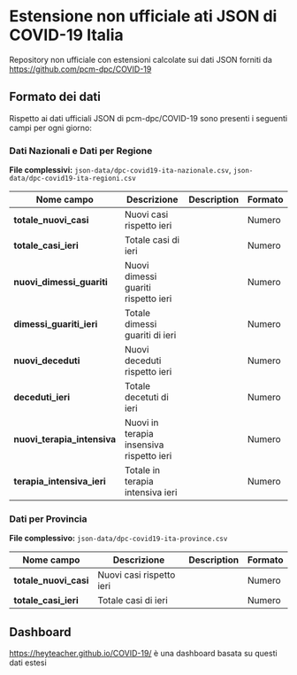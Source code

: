 # Estensione non ufficiale ati JSON di COVID-19 Italia

Repository non ufficiale con estensioni calcolate sui dati JSON forniti da https://github.com/pcm-dpc/COVID-19

## Formato dei dati

Rispetto ai dati ufficiali JSON di pcm-dpc/COVID-19 sono presenti i seguenti campi per ogni giorno:

### Dati Nazionali e Dati per Regione

**File complessivi:** `json-data/dpc-covid19-ita-nazionale.csv`, `json-data/dpc-covid19-ita-regioni.csv` 


| Nome campo                  | Descrizione                               | Description        | Formato  |
|-----------------------------|-------------------------------------------|--------------------|----------|
| **totale_nuovi_casi**       | Nuovi casi rispetto ieri                  |                    | Numero   |
| **totale_casi_ieri**        | Totale casi di ieri                       |                    | Numero   |
| **nuovi_dimessi_guariti**   | Nuovi dimessi guariti rispetto ieri       |                    | Numero   |
| **dimessi_guariti_ieri**    | Totale dimessi guariti di ieri            |                    | Numero   |
| **nuovi_deceduti**          | Nuovi deceduti rispetto ieri              |                    | Numero   |
| **deceduti_ieri**           | Totale decetuti di ieri                   |                    | Numero   |
| **nuovi_terapia_intensiva** | Nuovi in terapia insensiva rispetto ieri  |                    | Numero   |
| **terapia_intensiva_ieri**  | Totale in terapia intensiva ieri          |                    | Numero   |

### Dati per Provincia

**File complessivo:** `json-data/dpc-covid19-ita-province.csv` 


| Nome campo                  | Descrizione                               | Description        | Formato  |
|-----------------------------|-------------------------------------------|--------------------|----------|
| **totale_nuovi_casi**       | Nuovi casi rispetto ieri                  |                    | Numero   |
| **totale_casi_ieri**        | Totale casi di ieri                       |                    | Numero   |


## Dashboard

https://heyteacher.github.io/COVID-19/ è una dashboard basata su questi dati estesi
